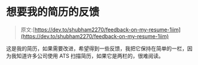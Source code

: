 # 想要我的简历的反馈

> 原文:[https://dev.to/shubham2270/feedback-on-my-resume-1iim](https://dev.to/shubham2270/feedback-on-my-resume-1iim)

这是我的简历，如果需要改进，希望得到一些反馈，我把它保持在简单的一栏，因为我知道许多公司使用 ATS 扫描简历，如果它是两栏的，很难阅读。
